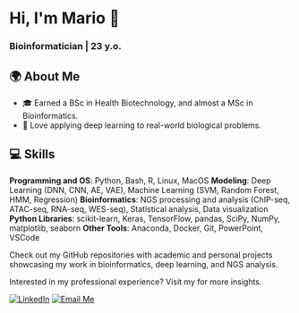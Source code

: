 # Hi, I'm Mario 👋  

### Bioinformatician | 23 y.o.


## 🌍 About Me  
- 🎓 Earned a BSc in Health Biotechnology, and almost a MSc in Bioinformatics.  
- 🚀 Love applying deep learning to real-world biological problems.  


## 💻 Skills
**Programming and OS**: Python, Bash, R, Linux, MacOS
**Modeling**: Deep Learning (DNN, CNN, AE, VAE), Machine Learning (SVM, Random Forest, HMM, Regression)
**Bioinformatics**: NGS processing and analysis (ChIP-seq, ATAC-seq, RNA-seq, WES-seq), Statistical analysis, Data visualization
**Python Libraries**: scikit-learn, Keras, TensorFlow, pandas, SciPy, NumPy, matplotlib, seaborn
**Other Tools**: Anaconda, Docker, Git, PowerPoint, VSCode


Check out my GitHub repositories with academic and personal projects showcasing my work in bioinformatics, deep learning, and NGS analysis. 

Interested in my professional experience? Visit my for more insights.

[![LinkedIn](https://img.shields.io/badge/-LinkedIn-0077B5?style=flat-square&logo=linkedin&logoColor=white)](https://www.linkedin.com/in/esposito-mario/)
[![Email Me](https://img.shields.io/badge/Email%20Me-orange?style=flat-square)](mailto:01.esposito.mario@gmail.com?body=Dear%20Mario%2C%0A&bcc=01.esposito.mario@gmail.com)

